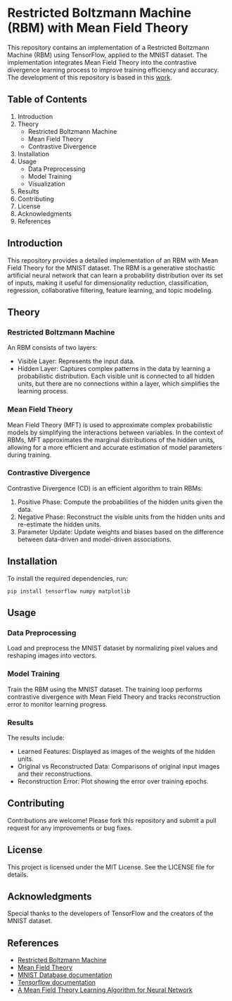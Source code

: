 # Restricted Boltzmann Machine (RBM) with Mean Field Theory
This repository contains an implementation of a Restricted Boltzmann Machine (RBM) using TensorFlow, applied to the MNIST dataset. The implementation integrates Mean Field Theory into the contrastive divergence learning process to improve training efficiency and accuracy. The development of this repository is based in this [work](https://github.com/PoppinElo/meanFieldRBM/blob/master/topicos2_BM.pdf).

## Table of Contents
1. Introduction
2. Theory
   - Restricted Boltzmann Machine
   - Mean Field Theory
   - Contrastive Divergence
3. Installation
4. Usage
   - Data Preprocessing
   - Model Training
   - Visualization
5. Results
6. Contributing
7. License
8. Acknowledgments
9. References

## Introduction
This repository provides a detailed implementation of an RBM with Mean Field Theory for the MNIST dataset. The RBM is a generative stochastic artificial neural network that can learn a probability distribution over its set of inputs, making it useful for dimensionality reduction, classification, regression, collaborative filtering, feature learning, and topic modeling.

## Theory
### Restricted Boltzmann Machine
An RBM consists of two layers:
- Visible Layer: Represents the input data.
- Hidden Layer: Captures complex patterns in the data by learning a probabilistic distribution.
Each visible unit is connected to all hidden units, but there are no connections within a layer, which simplifies the learning process.

### Mean Field Theory
Mean Field Theory (MFT) is used to approximate complex probabilistic models by simplifying the interactions between variables. In the context of RBMs, MFT approximates the marginal distributions of the hidden units, allowing for a more efficient and accurate estimation of model parameters during training.

### Contrastive Divergence
Contrastive Divergence (CD) is an efficient algorithm to train RBMs:
1. Positive Phase: Compute the probabilities of the hidden units given the data.
2. Negative Phase: Reconstruct the visible units from the hidden units and re-estimate the hidden units.
3. Parameter Update: Update weights and biases based on the difference between data-driven and model-driven associations.

## Installation
To install the required dependencies, run:
```
pip install tensorflow numpy matplotlib
```

## Usage
### Data Preprocessing
Load and preprocess the MNIST dataset by normalizing pixel values and reshaping images into vectors.

### Model Training
Train the RBM using the MNIST dataset. The training loop performs contrastive divergence with Mean Field Theory and tracks reconstruction error to monitor learning progress.

### Results
The results include:
- Learned Features: Displayed as images of the weights of the hidden units.
- Original vs Reconstructed Data: Comparisons of original input images and their reconstructions.
- Reconstruction Error: Plot showing the error over training epochs.

## Contributing
Contributions are welcome! Please fork this repository and submit a pull request for any improvements or bug fixes.

## License
This project is licensed under the MIT License. See the LICENSE file for details.

## Acknowledgments
Special thanks to the developers of TensorFlow and the creators of the MNIST dataset.

## References
- [Restricted Boltzmann Machine](https://en.wikipedia.org/wiki/Restricted_Boltzmann_machine)
- [Mean Field Theory](https://en.wikipedia.org/wiki/Mean-field_theory)
- [MNIST Database documentation](https://yann.lecun.com/exdb/mnist/)
- [Tensorflow documentation](https://www.tensorflow.org/api_docs)
- [A Mean Field Theory Learning Algorithm for Neural Network](http://home.thep.lu.se/~carsten/pubs/lu_tp_87_01.pdf)
